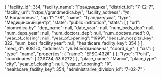 {
    "facility_id": 354,
    "facility_name": "Грандмедика",
    "district_id": "7-02-7",
    "facility_url": "https:\/\/grandmedica.by\/",
    "facility_address": "ул. М.Богдановича",
    "ap_1": "78",
    "name": "Грандмедика",
    "type": "Медицинский центр",
    "state": "public institution",
    "stats": [
        {
            "url": "biomedica.by",
            "dep_name": null,
            "date_year": null,
            "num_beds_dep": null,
            "num_deps_year": null,
            "num_doctors_dep": null,
            "num_doctors_med": 0,
            "year_of_closing": null,
            "year_of_opening": "1999",
            "beds_in_hospital_key": 322,
            "num_beds_facility_year": null,
            "healthcare_facility_key": 354
        }
    ],
    "med_id": 808150,
    "address": "ул. М.Богдановича",
    "coord_x_y": {
        "crs": {
            "type": "name",
            "properties": {
                "name": "EPSG:4326"
            }
        },
        "type": "Point",
        "coordinates": [
            27.5734,
            53.9272
        ]
    },
    "place_name": "Минск",
    "place_type": "city",
    "year_of_closing": null,
    "year_of_opening": "0",
    "healthcare_facility_key": 354,
    "administrative_division_id": "7-02-7"
}